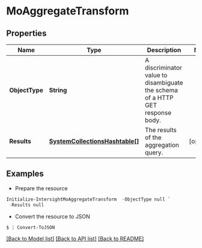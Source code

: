 # MoAggregateTransform
## Properties

Name | Type | Description | Notes
------------ | ------------- | ------------- | -------------
**ObjectType** | **String** | A discriminator value to disambiguate the schema of a HTTP GET response body. | 
**Results** | [**SystemCollectionsHashtable[]**](SystemCollectionsHashtable.md) | The results of the aggregation query. | [optional] 

## Examples

- Prepare the resource
```powershell
Initialize-IntersightMoAggregateTransform  -ObjectType null `
 -Results null
```

- Convert the resource to JSON
```powershell
$ | Convert-ToJSON
```

[[Back to Model list]](../README.md#documentation-for-models) [[Back to API list]](../README.md#documentation-for-api-endpoints) [[Back to README]](../README.md)

